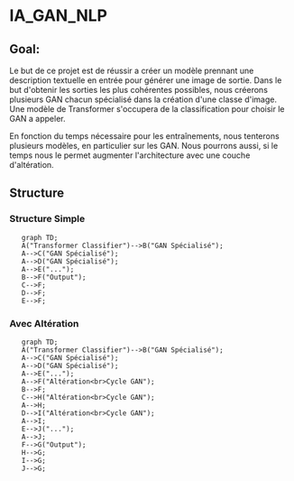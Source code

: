 # IA_GAN_NLP

## Goal:
Le but de ce projet est de réussir a créer un modèle prennant une description textuelle en entrée pour générer une image de sortie.
Dans le but d'obtenir les sorties les plus cohérentes possibles, nous créerons plusieurs GAN chacun spécialisé dans la création d'une classe d'image.
Une modèle de Transformer s'occupera de la classification pour choisir le GAN a appeler.

En fonction du temps nécessaire pour les entraînements, nous tenterons plusieurs modèles, en particulier sur les GAN.
Nous pourrons aussi, si le temps nous le permet augmenter l'architecture avec une couche d'altération.

## Structure


### Structure Simple

```mermaid
   graph TD;
   A("Transformer Classifier")-->B("GAN Spécialisé");
   A-->C("GAN Spécialisé");
   A-->D("GAN Spécialisé");
   A-->E("...");
   B-->F("Output");
   C-->F;
   D-->F;
   E-->F;
```

### Avec Altération

```mermaid
   graph TD;
   A("Transformer Classifier")-->B("GAN Spécialisé");
   A-->C("GAN Spécialisé");
   A-->D("GAN Spécialisé");
   A-->E("...");
   A-->F("Altération<br>Cycle GAN");
   B-->F;
   C-->H("Altération<br>Cycle GAN");
   A-->H;
   D-->I("Altération<br>Cycle GAN");
   A-->I;
   E-->J("...");
   A-->J;
   F-->G("Output");
   H-->G;
   I-->G;
   J-->G;
   
```

